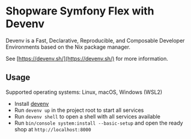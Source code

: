 # Shopware Symfony Flex with Devenv

Devenv is a Fast, Declarative, Reproducible, and Composable Developer Environments based on the Nix package manager. 

See [https://devenv.sh/](https://devenv.sh/) for more information.

## Usage

Supported operating systems: Linux, macOS, Windows (WSL2)

- Install [devenv](https://devenv.sh/getting-started/)
- Run `devenv up` in the project root to start all services
- Run `devenv shell` to open a shell with all services available
- Run `bin/console system:install --basic-setup` and open the ready shop at `http://localhost:8000`


